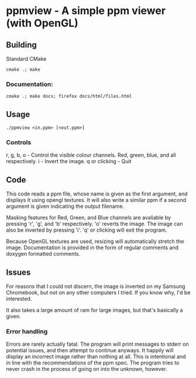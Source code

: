# ppmview - A simple ppm viewer (with OpenGL)

## Building

Standard CMake
```
cmake .; make
```

### Documentation:
```
cmake .; make docs; firefox docs/html/files.html
```

## Usage
```
./ppmview <in.ppm> [<out.ppm>]
```
### Controls
r, g, b, o - Control the visible colour channels. Red, green, blue, and all respectively.
i - Invert the image.
q or clicking - Quit

## Code

This code reads a ppm file, whose name is given as the first argument, and displays it using opengl textures. It will also write a similar ppm if a second argument is given indicating the output filename.

Masking features for Red, Green, and Blue channels are avaliable by pressing 'r', 'g', and 'b' respectively. 'o' reverts the image. The image can also be inverted by pressing 'i'. 'q' or clicking will exit the program.

Because OpenGL textures are used, resizing will automatically stretch the image.
Documentation is provided in the form of regular comments and doxygen formatted comments.

## Issues
For reasons that I could not discern, the image is inverted on my Samsung Chromebook, but not on any other computers I tried. If you know why, I'd be interested.

It also takes a large amount of ram for large images, but that's basically a given.

### Error handling
Errors are rarely actually fatal. The program will print messages to stderr on potential issues, and then attempt to continue anyways. It happily will display an incorrect image rather than nothing at all. This is intentional and in line with the recommendations of the ppm spec. The program tries to never crash in the process of going on into the unknown, however.
